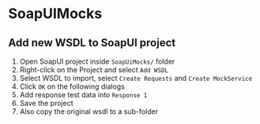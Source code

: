 # SoapUIMocks

## Add new WSDL to SoapUI project
1. Open SoapUI project inside `SoapUiMocks/` folder
2. Right-click on the Project and select `Add WSDL`
3. Select WSDL to import, select `Create Requests` and `Create MockService`
4. Click `OK` on the following dialogs
6. Add response test data into `Response 1`
7. Save the project
8. Also copy the original wsdl to a sub-folder